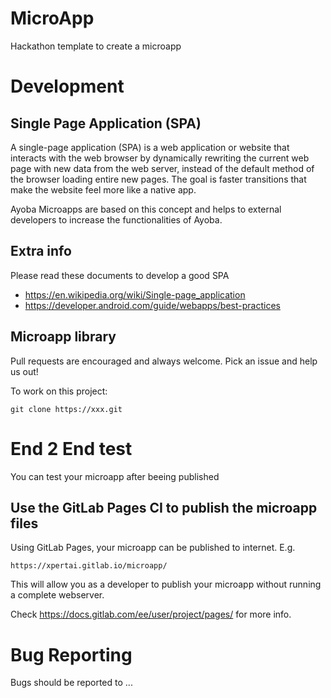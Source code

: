 # MicroApp

Hackathon template to create a microapp

# Development

## Single Page Application (SPA)
A single-page application (SPA) is a web application or website that interacts 
with the web browser by dynamically rewriting the current web page with new data
from the web server, instead of the default method of the browser loading entire
new pages. The goal is faster transitions that make the website feel more like a
native app.

Ayoba Microapps are based on this concept and helps to external developers to
increase the functionalities of Ayoba.

## Extra info
Please read these documents to develop a good SPA

*  https://en.wikipedia.org/wiki/Single-page_application
*  https://developer.android.com/guide/webapps/best-practices

## Microapp library
Pull requests are encouraged and always welcome. Pick an issue and help us out!

To work on this project: 

```
git clone https://xxx.git
````

# End 2 End test
You can test your microapp after beeing published

## Use the GitLab Pages CI to publish the microapp files
Using GitLab Pages, your microapp can be published to internet. E.g.

```
https://xpertai.gitlab.io/microapp/
````

This will allow you as a developer to publish your microapp without running a complete webserver. 

Check https://docs.gitlab.com/ee/user/project/pages/ for more info. 

# Bug Reporting
Bugs should be reported to ...
